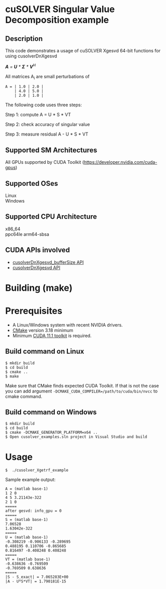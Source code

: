 # cuSOLVER Singular Value Decomposition example

## Description

This code demonstrates a usage of cuSOLVER Xgesvd 64-bit functions for using cusolverDnXgesvd

_**A** = **U** * **&Sigma;** * **V**<sup>H</sup>_

All matrices A<sub>i</sub> are small perturbations of
```
A = | 1.0 | 2.0 |
    | 4.0 | 5.0 |
    | 2.0 | 1.0 |
```

The following code uses three steps:

Step 1: compute A = U * S * VT

Step 2: check accuracy of singular value

Step 3: measure residual A - U * S * VT

## Supported SM Architectures

All GPUs supported by CUDA Toolkit (https://developer.nvidia.com/cuda-gpus)  

## Supported OSes

Linux  
Windows

## Supported CPU Architecture

x86_64  
ppc64le
arm64-sbsa

## CUDA APIs involved
- [cusolverDnXgesvd_bufferSize API](https://docs.nvidia.com/cuda/cusolver/index.html#cuSolverDnXgesvd)
- [cusolverDnXgesvd API](https://docs.nvidia.com/cuda/cusolver/index.html#cuSolverDnXgesvd)

# Building (make)

# Prerequisites
- A Linux/Windows system with recent NVIDIA drivers.
- [CMake](https://cmake.org/download) version 3.18 minimum
- Minimum [CUDA 11.1 toolkit](https://developer.nvidia.com/cuda-downloads) is required.

## Build command on Linux
```
$ mkdir build
$ cd build
$ cmake ..
$ make
```
Make sure that CMake finds expected CUDA Toolkit. If that is not the case you can add argument `-DCMAKE_CUDA_COMPILER=/path/to/cuda/bin/nvcc` to cmake command.

## Build command on Windows
```
$ mkdir build
$ cd build
$ cmake -DCMAKE_GENERATOR_PLATFORM=x64 ..
$ Open cusolver_examples.sln project in Visual Studio and build
```

# Usage
```
$  ./cusolver_Xgetrf_example
```

Sample example output:

```
A = (matlab base-1)
1 2 0
4 5 3.21143e-322
2 1 0
=====
after gesvd: info_gpu = 0
=====
S = (matlab base-1)
7.06528
1.63042e-322
=====
U = (matlab base-1)
-0.308219 -0.906133 -0.289695
0.488195 0.110706 -0.865685
0.816497 -0.408248 0.408248
=====
VT = (matlab base-1)
-0.638636 -0.769509
-0.769509 0.638636
=====
|S - S_exact| = 7.065283E+00
|A - U*S*VT| = 1.790181E-15
```
